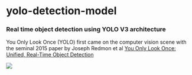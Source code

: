 # yolo-detection-model
### Real time object detection using YOLO V3 architecture

You Only Look Once (YOLO) first came on the computer vision scene with the seminal 2015 paper by Joseph Redmon et al [You Only Look Once: Unified, Real-Time Object Detection](https://arxiv.org/abs/1506.02640)

![](v1.gif)
